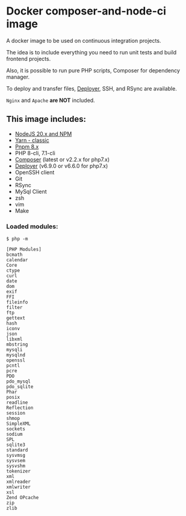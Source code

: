 # Docker composer-and-node-ci image

A docker image to be used on continuous integration projects.

The idea is to include everything you need to run unit tests and build frontend projects.

Also, it is possible to run pure PHP scripts, Composer for dependency manager.

To deploy and transfer files, [Deployer](https://deployer.org), SSH, and RSync are available.

`Nginx` and `Apache` **are NOT** included.

## This image includes:

- [NodeJS 20.x and NPM](https://github.com/nodesource/distributions/blob/master/README.md#installation-instructions)
- [Yarn - classic](https://classic.yarnpkg.com/en/docs/install/#debian-stable)
- [Pnpm 8.x](https://pnpm.io/installation)
- PHP 8-cli, 7.1-cli
- [Composer](https://getcomposer.org/doc/faqs/how-to-install-composer-programmatically.md) (latest or v2.2.x for php7.x)
- [Deployer](https://deployer.org) (v6.9.0 or v6.6.0 for php7.x)
- OpenSSH client
- Git
- RSync
- MySql Client
- zsh
- vim
- Make

### Loaded modules:

```
$ php -m

[PHP Modules]
bcmath
calendar
Core
ctype
curl
date
dom
exif
FFI
fileinfo
filter
ftp
gettext
hash
iconv
json
libxml
mbstring
mysqli
mysqlnd
openssl
pcntl
pcre
PDO
pdo_mysql
pdo_sqlite
Phar
posix
readline
Reflection
session
shmop
SimpleXML
sockets
sodium
SPL
sqlite3
standard
sysvmsg
sysvsem
sysvshm
tokenizer
xml
xmlreader
xmlwriter
xsl
Zend OPcache
zip
zlib
```
